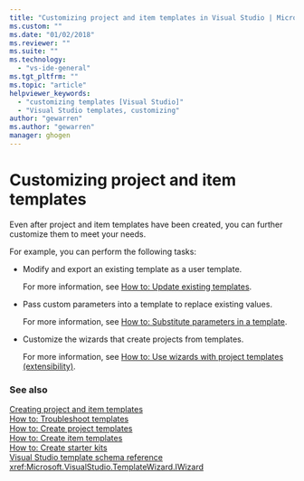 ```yaml
---
title: "Customizing project and item templates in Visual Studio | Microsoft Docs"
ms.custom: ""
ms.date: "01/02/2018"
ms.reviewer: ""
ms.suite: ""
ms.technology: 
  - "vs-ide-general"
ms.tgt_pltfrm: ""
ms.topic: "article"
helpviewer_keywords: 
  - "customizing templates [Visual Studio]"
  - "Visual Studio templates, customizing"
author: "gewarren"
ms.author: "gewarren"
manager: ghogen
---
```

# Customizing project and item templates

Even after project and item templates have been created, you can further customize them to meet your needs.

For example, you can perform the following tasks:

- Modify and export an existing template as a user template.

   For more information, see [How to: Update existing templates](../ide/how-to-update-existing-templates.md).

- Pass custom parameters into a template to replace existing values.

   For more information, see [How to: Substitute parameters in a template](../ide/how-to-substitute-parameters-in-a-template.md).

- Customize the wizards that create projects from templates.

   For more information, see [How to: Use wizards with project templates (extensibility)](../extensibility/how-to-use-wizards-with-project-templates.md).

### See also

[Creating project and item templates](../ide/creating-project-and-item-templates.md)  
[How to: Troubleshoot templates](../ide/how-to-troubleshoot-templates.md)  
[How to: Create project templates](../ide/how-to-create-project-templates.md)  
[How to: Create item templates](../ide/how-to-create-item-templates.md)  
[How to: Create starter kits](../ide/how-to-create-starter-kits.md)  
[Visual Studio template schema reference](../extensibility/visual-studio-template-schema-reference.md)  
<xref:Microsoft.VisualStudio.TemplateWizard.IWizard>